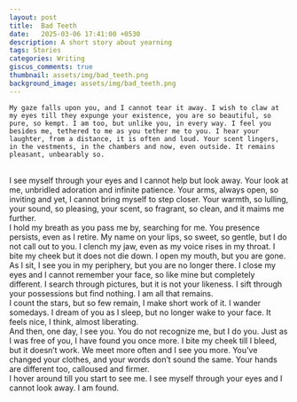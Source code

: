 ```yaml
---
layout: post
title:  Bad Teeth
date:   2025-03-06 17:41:00 +0530
description: A short story about yearning
tags: Stories
categories: Writing
giscus_comments: true
thumbnail: assets/img/bad_teeth.png
background_image: assets/img/bad_teeth.png
---
```


<div class="side-banner-wrapper" {% if page.background_image %} data-bg="{{ page.background_image | relative_url }}"{% endif %}>

    My gaze falls upon you, and I cannot tear it away. I wish to claw at my eyes till they expunge your existence, you are so beautiful, so pure, so kempt. I am too, but unlike you, in every way. I feel you besides me, tethered to me as you tether me to you. I hear your laughter, from a distance, it is often and loud. Your scent lingers, in the vestments, in the chambers and now, even outside. It remains pleasant, unbearably so.
<br>
    I see myself through your eyes and I cannot help but look away. Your look at me, unbridled adoration and infinite patience. Your arms, always open, so inviting and yet, I cannot bring myself to step closer. Your warmth, so lulling, your sound, so pleasing, your scent, so fragrant, so clean, and it maims me further.  
<br>
    I hold my breath as you pass me by, searching for me. You presence persists, even as I retire. My name on your lips, so sweet, so gentle, but I do not call out to you. I clench my jaw, even as my voice rises in my throat. I bite my cheek but it does not die down. I open my mouth, but you are gone.
<br>
    As I sit, I see you in my periphery, but you are no longer there. I close my eyes and I cannot remember your face, so like mine but completely different. I search through pictures, but it is not your likeness. I sift through your possessions but find nothing. I am all that remains. 
<br>
    I count the stars, but so few remain, I make short work of it. I wander somedays. I dream of you as I sleep, but no longer wake to your face. It feels nice, I think, almost liberating.
<br>
    And then, one day, I see you. You do not recognize me, but I do you. Just as I was free of you, I have found you once more. I bite my cheek till I bleed, but it doesn’t work. We meet more often and I see you more. You’ve changed your clothes, and your words don’t sound the same. Your hands are different too, calloused and firmer. 
<br>
    I hover around till you start to see me. I see myself through your eyes and I cannot look away. I am found.
</div>
